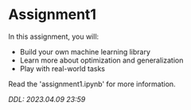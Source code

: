 # Assignment1

In this assignment, you will:

- Build your own machine learning library
- Learn more about optimization and generalization
- Play with real-world tasks

Read the 'assignment1.ipynb' for more information.

*DDL: 2023.04.09 23:59*